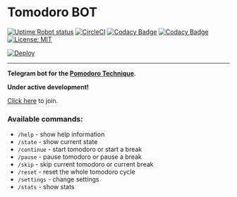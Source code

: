 # Tomodoro BOT
[![Uptime Robot status](https://img.shields.io/uptimerobot/status/m782472842-da84bea2eff2fb2b088a87ff.svg)](https://stats.uptimerobot.com/xlwJ1i8DW)
[![CircleCI](https://circleci.com/gh/chepiov/tomodoro-bot.svg?style=shield)](https://circleci.com/gh/chepiov/tomodoro-bot)
[![Codacy Badge](https://api.codacy.com/project/badge/Grade/14350b5814124e1db12cad1869c4cd95)](https://app.codacy.com/app/chepiov/tomodoro-bot?utm_source=github.com&utm_medium=referral&utm_content=chepiov/tomodoro-bot&utm_campaign=Badge_Grade_Dashboard)
[![Codacy Badge](https://api.codacy.com/project/badge/Coverage/a6c863b3a4fa4f1291a3e9d3db8df246)](https://www.codacy.com/app/chepiov/tomodoro-bot?utm_source=github.com&utm_medium=referral&utm_content=chepiov/tomodoro-bot&utm_campaign=Badge_Coverage)
[![License: MIT](https://img.shields.io/badge/License-MIT-blue.svg)](https://raw.githubusercontent.com/chepiov/tomodoro-bot/master/LICENSE)

[![Deploy](https://www.herokucdn.com/deploy/button.svg)](https://heroku.com/deploy)

***
**Telegram bot for the [Pomodoro Technique](https://en.wikipedia.org/wiki/Pomodoro_Technique).**

**Under active development!**

[Click here](https://telegram.me/tomodoroBot) to join. 

### Available commands:
* `/help`      - show help information
* `/state`     - show current state
* `/continue`  - start tomodoro or start a break 
* `/pause`     - pause tomodoro or pause a break
* `/skip`      - skip current tomodoro or current break
* `/reset`     - reset the whole tomodoro cycle
* `/settings`  - change settings
* `/stats`     - show stats
